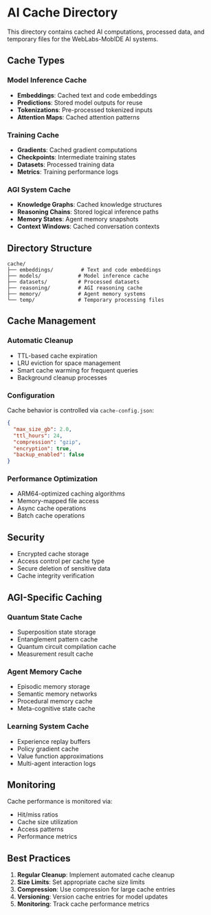 # AI Cache Directory

This directory contains cached AI computations, processed data, and temporary files for the WebLabs-MobIDE AI systems.

## Cache Types

### Model Inference Cache
- **Embeddings**: Cached text and code embeddings
- **Predictions**: Stored model outputs for reuse
- **Tokenizations**: Pre-processed tokenized inputs
- **Attention Maps**: Cached attention patterns

### Training Cache
- **Gradients**: Cached gradient computations
- **Checkpoints**: Intermediate training states
- **Datasets**: Processed training data
- **Metrics**: Training performance logs

### AGI System Cache
- **Knowledge Graphs**: Cached knowledge structures
- **Reasoning Chains**: Stored logical inference paths
- **Memory States**: Agent memory snapshots
- **Context Windows**: Cached conversation contexts

## Directory Structure

```
cache/
├── embeddings/         # Text and code embeddings
├── models/            # Model inference cache
├── datasets/          # Processed datasets
├── reasoning/         # AGI reasoning cache
├── memory/            # Agent memory systems
└── temp/              # Temporary processing files
```

## Cache Management

### Automatic Cleanup
- TTL-based cache expiration
- LRU eviction for space management
- Smart cache warming for frequent queries
- Background cleanup processes

### Configuration
Cache behavior is controlled via `cache-config.json`:
```json
{
  "max_size_gb": 2.0,
  "ttl_hours": 24,
  "compression": "gzip",
  "encryption": true,
  "backup_enabled": false
}
```

### Performance Optimization
- ARM64-optimized caching algorithms
- Memory-mapped file access
- Async cache operations
- Batch cache operations

## Security

- Encrypted cache storage
- Access control per cache type
- Secure deletion of sensitive data
- Cache integrity verification

## AGI-Specific Caching

### Quantum State Cache
- Superposition state storage
- Entanglement pattern cache
- Quantum circuit compilation cache
- Measurement result cache

### Agent Memory Cache
- Episodic memory storage
- Semantic memory networks
- Procedural memory cache
- Meta-cognitive state cache

### Learning System Cache
- Experience replay buffers
- Policy gradient cache
- Value function approximations
- Multi-agent interaction logs

## Monitoring

Cache performance is monitored via:
- Hit/miss ratios
- Cache size utilization
- Access patterns
- Performance metrics

## Best Practices

1. **Regular Cleanup**: Implement automated cache cleanup
2. **Size Limits**: Set appropriate cache size limits
3. **Compression**: Use compression for large cache entries
4. **Versioning**: Version cache entries for model updates
5. **Monitoring**: Track cache performance metrics